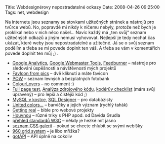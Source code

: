 Title: Webdesignérovy nepostradatelné odkazy
Date: 2008-04-26 09:25:00
Tags: net, webdesign

Na internetu jsou seznamy se stovkami užitečných stránek a nástrojů
pro tvůrce webů. No, popravdě mi nikdy k ničemu nebyly, protože než
bych je proklikal nebo v nich něco našel… Navíc každý má „ten svůj“
seznam užitečných odkazů a jiným nemusí vyhovovat. Nejlepší je tedy
nechat čas ukázat, které weby jsou nepostradatelné a užitečné. Já
se o svůj seznam podělím a třeba se mi povede doplnit ten váš.
A třeba se vám v komentářích povede doplnit ten můj ;) .

-   [Google Analytics](http://www.google.com/analytics/),
    [Google Webmaster Tools](https://www.google.com/webmasters/tools/),
    [Feedburner](http://www.feedburner.com/) – nástroje pro sledování
    úspěšnosti a návštěvnosti mých projektů
-   [FavIcon from pics](http://www.chami.com/html-kit/services/favicon/) –
    dvě kliknutí a máte favicon
-   [POW](http://www.powstock.com/) – seznam levných a bezplatných
    fotobank
-   [ColourLovers](http://www.colourlovers.com/) – no comment :)
-   [Full page test](http://tools.pingdom.com/fpt/),
    [Analýza zdrojového kódu](http://seo-servis.cz/source-zdrojovy-kod/),
    [kodérův checklist](http://blog.filosof.biz/koderuv-checklist/)
    (mám svůj upravený) – pro lepší a čistější kód ;)
-   [MySQL v kostce](http://mm.gene.cz/),
    [SQL Designer](http://ondras.zarovi.cz/sql/) – pro databázisty
-   [United colors…](http://www.ovx.cz/cz/polibek-story.php?zprava=97&rubrika=2) –
    barvičky a jejich význam (rychlý tahák)
-   [Getting real](https://gettingreal.37signals.com/GR_cze.php) –
    bible pro webové projekty
-   [Houvnou](http://knowhow.dgx.cz/) – různé triky s PHP apod. od
    Davida Grudla
-   [přehled standardů W3C](http://interval.cz/clanky/prehled-standardu-w3c/) –
    někdy je hezké mít jasno
-   [seznam CSS galerií](http://css-galerie.martyweb.cz/) – pokud
    se chcete chlubit se svými webíšky
-   [960 grid system](http://960.gs/) – je libo mřížka?
-   [gotAPI](http://www.gotapi.com/) – API úplně na cokoliv